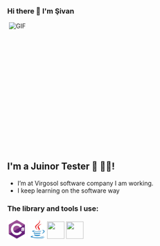 ### Hi there 👋 I'm Şivan

<img align="right" alt="GIF" src="https://github.com/abhisheknaiidu/abhisheknaiidu/blob/master/code.gif?raw=true" width="500" height="320" />

## I'm a Juinor Tester  🚀 👨‍🎓!
- I’m at Virgosol software company I am working.
- I keep learning on the software way 

<h3 align="left">The library and tools I use:</h3>

<img src="https://raw.githubusercontent.com/devicons/devicon/master/icons/csharp/csharp-original.svg" alt="csharp" width="44" height="44"/> <img src="https://raw.githubusercontent.com/devicons/devicon/master/icons/java/java-original.svg" alt="java" width="44" height="44"/><img src="https://brandslogos.com/wp-content/uploads/images/large/html5-logo.png" height="40" width="40"> <img src="https://brandslogos.com/wp-content/uploads/images/large/css3-logo.png"  height="40" width="40">




